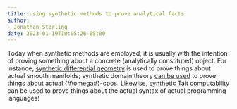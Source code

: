 ```yaml
---
title: using synthetic methods to prove analytical facts
author:
- Jonathan Sterling
date: 2023-01-19T10:05:26-05:00
---
```


Today when synthetic methods are employed, it is usually with the intention of proving something about a concrete (analytically constituted) object. For instance, [synthetic differential geometry](kock-2006) is used to prove things about actual smooth manifolds; synthetic domain theory [can be used](fiore-plotkin-1997) to prove things about actual {#\omega#}-cpos. Likewise, [synthetic Tait computability](sterling-2021-thesis) can be used to prove things about the actual syntax of actual programming languages!
